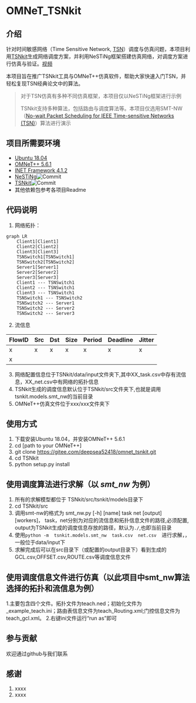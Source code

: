 # OMNeT_TSNkit

## 介绍

针对时间敏感网络（Time Sensitive Network, [TSN](https://en.wikipedia.org/wiki/Time-Sensitive_Networking)）调度与仿真问题，本项目利用[TSNkit](https://github.com/ChuanyuXue/tsnkit)生成网络调度方案，并利用NeSTiNg框架搭建仿真网络，对调度方案进行仿真与验证。[视频](https://space.bilibili.com/35942145)

本项目旨在推广TSNkit工具与OMNeT++仿真软件，帮助大家快速入门TSN，并轻松复现TSN经典论文中的算法。

> 对于TSN仿真有多种不同仿真框架，本项目仅以NeSTiNg框架进行示例
>
> TSNkit支持多种算法，包括路由与调度算法等。本项目仅选用SMT-NW（[No-wait Packet Scheduling for IEEE Time-sensitive Networks (TSN)](https://dl.acm.org/doi/10.1145/2997465.2997494)）算法进行演示

## 项目所需要环境
+ [Ubuntu 18.04](https://releases.ubuntu.com/18.04/)
+ [OMNeT++ 5.6.1](https://github.com/omnetpp/omnetpp/releases/tag/omnetpp-5.6.1)
+ [INET Framework 4.1.2](https://github.com/inet-framework/inet/releases/tag/v4.1.2)
+ [NeSTiNg](https://gitlab.com/ipvs/nesting)![Commit](https://img.shields.io/badge/commit-b7f1df09-blue)
+ [TSNkit](https://github.com/ChuanyuXue/tsnkit)![Commit](https://img.shields.io/badge/commit-1ae494b-blue)
+ 其他依赖包参考各项目Readme

## 代码说明

1.  网络拓扑：
``` mermaid
graph LR
    Client1[Client1]
    Client2[Client2]
    Client3[Client3]
    TSNSwitch1[TSNSwitch1]
    TSNSwitch2[TSNSwitch2]
    Server1[Server1]
    Server2[Server2]
    Server3[Server3]
    Client1 --- TSNSwitch1
    Client2 --- TSNSwitch1
    Client3 --- TSNSwitch1
    TSNSwitch1 --- TSNSwitch2
    TSNSwitch2 --- Server1
    TSNSwitch2 --- Server2
    TSNSwitch2 --- Server3
```
2.  流信息

| FlowID | Src | Dst | Size | Period | Deadline | Jitter |
|--------|-----|-----|------|--------|----------|--------|
|    x    |  x   |  x   |   x   |    x    |    x      |  x      |
|     x   |     |     |      |        |          |        |

3.  网络配置信息位于TSNkit/data/input文件夹下,其中XX_task.csv中存有流信息，XX_net.csv中有网络的拓扑信息
4.  TSNkit生成的调度信息默认位于TSNkit/src文件夹下,也就是调用tsnkit.models.smt_nw的当前目录
5.  OMNeT++仿真文件位于xxx/xxx文件夹下


## 使用方式

1. 下载安装Ubuntu 18.04，并安装OMNeT++ 5.6.1
2. cd [path to your OMNeT++]
3. git clone https://gitee.com/deepsea52418/omnet_tsnkit.git 
4. cd TSNkit
5. python setup.py install

## 使用调度算法进行求解（以 _smt_nw_ 为例）
1. 所有的求解模型都位于 TSNkit/src/tsnkit/models目录下
2. cd TSNkit/src
3. 调用smt-nw的格式为 smt_nw.py [-h] [name] task net [output] [workers]， task，net分别为对应的流信息和拓扑信息文件的路径,必须配置,  
output为TSNkit生成的调度信息存放的路径，默认为`./`,也即当前目录
4. 使用`python -m  tsnkit.models.smt_nw  task.csv  net.csv  `进行求解，，一般位于data/input下
5. 求解完成后可以在src目录下（或配置的output目录下）看到生成的GCL.csv,OFFSET.csv,ROUTE.csv等调度信息文件

## 使用调度信息文件进行仿真（以此项目中smt_nw算法选择的拓扑和流信息为例）
1.主要包含四个文件。拓扑文件为teach.ned；初始化文件为_example_teach.ini；路由表信息文件为teach_Routing.xml;门控信息文件为teach_gcl.xml。
2.右键ini文件运行“run as”即可


## 参与贡献

欢迎通过github与我们联系 

## 感谢

1.  xxxx
2.  xxxx


